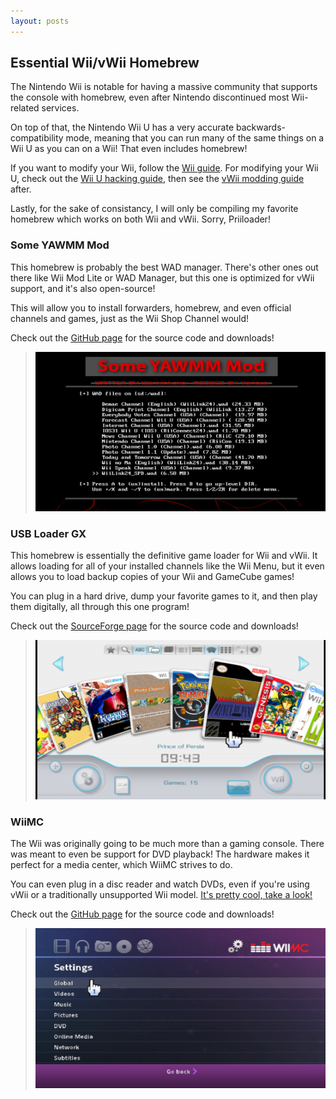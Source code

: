 ```yaml
---
layout: posts
---
```


## Essential Wii/vWii Homebrew

The Nintendo Wii is notable for having a massive community that supports the console with homebrew, even after Nintendo discontinued most Wii-related services.

On top of that, the Nintendo Wii U has a very accurate backwards-compatibility mode, meaning that you can run many of the same things on a Wii U as you can on a Wii! That even includes homebrew!

If you want to modify your Wii, follow the [Wii guide](https://wii.guide). For modifying your Wii U, check out the [Wii U hacking guide](https://wiiu.hacks.guide), then see the [vWii modding guide](https://wiiu.hacks.guide/#/vwii-modding) after. 

Lastly, for the sake of consistancy, I will only be compiling my favorite homebrew which works on both Wii and vWii. Sorry, Priiloader!

### Some YAWMM Mod

This homebrew is probably the best WAD manager. There's other ones out there like Wii Mod Lite or WAD Manager, but this one is optimized for vWii support, and it's also open-source!

This will allow you to install forwarders, homebrew, and even official channels and games, just as the Wii Shop Channel would!

Check out the [GitHub page](https://github.com/FIX94/Some-YAWMM-Mod) for the source code and downloads!

> ![A screenshot showcasing Some YAWMM Mod.](../assets/images/posts/essential-wii-vwii-homebrew/some_yawmm_mod.png)

### USB Loader GX

This homebrew is essentially the definitive game loader for Wii and vWii. It allows loading for all of your installed channels like the Wii Menu, but it even allows you to load backup copies of your Wii and GameCube games!

You can plug in a hard drive, dump your favorite games to it, and then play them digitally, all through this one program!

Check out the [SourceForge page](https://sourceforge.net/projects/usbloadergx) for the source code and downloads!

> ![A screenshot showcasing USB Loader GX.](../assets/images/posts/essential-wii-vwii-homebrew/usb_loader_gx.png)

### WiiMC

The Wii was originally going to be much more than a gaming console. There was meant to even be support for DVD playback! The hardware makes it perfect for a media center, which WiiMC strives to do.

You can even plug in a disc reader and watch DVDs, even if you're using vWii or a traditionally unsupported Wii model. [It's pretty cool, take a look!](https://www.youtube.com/watch?v=w6Ut7rgPZfo)

Check out the [GitHub page](https://github.com/dborth/wiimc) for the source code and downloads!

> ![A screenshot showcasing WiiMC.](../assets/images/posts/essential-wii-vwii-homebrew/wiimc.png)